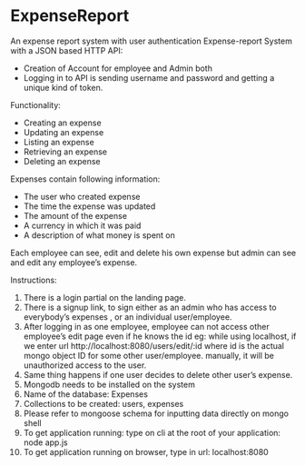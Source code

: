 # ExpenseReport
An expense report system with user authentication
Expense-report System with a JSON based HTTP API:

-	Creation of Account for employee and Admin both
-	Logging in to API is sending username and password and getting a unique kind of token.

Functionality:
-	Creating an expense
-	Updating an expense
-	Listing an expense
-	Retrieving an expense
-	Deleting an expense

Expenses contain following information:
-	The user who created expense
-	The time the expense was updated
-	The amount of the expense
-	A currency in which it was paid
-	A description of what money is spent on

Each employee can see, edit and delete his own expense but admin can see and edit any employee’s expense.

Instructions:

1.	There is a login partial on the landing page.
2.	There is a signup link, to sign either as an admin who has access to everybody’s expenses , or an individual user/employee.
3.	After logging in as one employee, employee can not access other employee’s edit page even if he knows the id eg: while using localhost, if we enter url http://localhost:8080/users/edit/:id where id is the actual mongo object ID for some other user/employee.
manually, it will be unauthorized access to the user. 
4.	Same thing happens if one user decides to delete other user’s expense.
5.	Mongodb needs to be installed on the system
6.	Name of the database: Expenses
7.	Collections to be created: users, expenses
8.	Please refer to mongoose schema for inputting data directly on mongo shell
9. To get application running: type on cli at the root of your application: node app.js
10. To get application running on browser, type in url: localhost:8080


